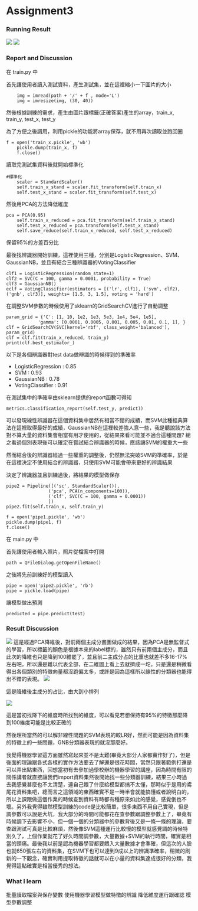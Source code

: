 # Assignment3
### Running Result

![](ss1.png) ![](ss2.png)



### Report and Discussion
在 train.py 中

首先讓使用者讀入測試資料，產生測試集，並在這裡縮小一下圖片的大小

        img = imread(path + '/' + f , mode='L')
        img = imresize(img, (30, 40))

然後根據訓練的需求，產生由圖片跟標籤(正確答案)產生的array，train_x, train_y, test_x, test_y

為了方便之後調用，利用pickle的功能將array保存，就不用再次讀取並跑回圈

    f = open('train_x.pickle', 'wb')
        pickle.dump(train_x, f)
        f.close()

讀取完測試集資料後就開始標準化

    #標準化
        scaler = StandardScaler()
        self.train_x_stand = scaler.fit_transform(self.train_x)
        self.test_x_stand = scaler.fit_transform(self.test_x)

然後用PCA的方法降低維度

    pca = PCA(0.95)
        self.train_x_reduced = pca.fit_transform(self.train_x_stand)
        self.test_x_reduced = pca.transform(self.test_x_stand)
        self.save_reduce(self.train_x_reduced, self.test_x_reduced)

保留95%的方差百分比

最後找辨識器開始訓練，這裡使用三種，分別是LogisticRegression、SVM、GaussianNB，並且有結合三種辨識器的VotingClassifier

    clf1 = LogisticRegression(random_state=1)
    clf2 = SVC(C = 100, gamma = 0.0001, probability = True)
    clf3 = GaussianNB()
    eclf = VotingClassifier(estimators = [('lr', clf1), ('svm', clf2), ('gnb', clf3)], weights= [1.5, 3, 1.5], voting = 'hard')

在調整SVM參數的時候使用了sklearn的GridSearchCV進行了自動調整

    param_grid = {'C': [1, 10, 1e2, 1e3, 5e3, 1e4, 5e4, 1e5],
                'gamma': [0.0001, 0.0005, 0.001, 0.005, 0.01, 0.1, 1], }
    clf = GridSearchCV(SVC(kernel='rbf', class_weight='balanced'), param_grid)
    clf = clf.fit(train_x_reduced, train_y)
    print(clf.best_estimator_)

以下是各個辨識器對test data做辨識的時候得到的準確率

 * LogisticRegression : 0.85
 * SVM : 0.93
 * GaussianNB : 0.78
 * VotingClassifier : 0.91

在測試集中的準確率由sklearn提供的report函數可得知

    metrics.classification_report(self.test_y, predict))

可以發現線性辨識器在這個資料集中居然有相當不錯的成績，而SVM此種經典算法在這裡取得最好的成績，GaussianNB在這裡較差強人意一些，我是聽說該方法對不算大量的資料集會相當有用才使用的，從結果來看可能並不適合這種問題?
總之看過個別表現後可以確定在嘗試結合辨識器的時候，應該讓SVM的權重大一些

然而結合後的辨識器經過一些權重的調整後，仍然無法突破SVM的準確率，於是在這裡決定不使用結合的辨識器，只使用SVM可能會帶來更好的辨識結果

決定了辨識器並且訓練過後，將結果的模型做保存

    pipe2 = Pipeline([('sc', StandardScaler()),
                    ('pca', PCA(n_components=100)),
                    ('clf', SVC(C = 100, gamma = 0.0001))
                    ])
    pipe2.fit(self.train_x, self.train_y)

    f = open('pipe1.pickle', 'wb')
    pickle.dump(pipe1, f)
    f.close()

在 main.py 中

首先讓使用者輸入照片，照片從檔案中打開

    path = QFileDialog.getOpenFileName()

之後將先前訓練好的模型讀入

    pipe = open('pipe2.pickle', 'rb')
    pipe = pickle.load(pipe)

讓模型做出預測

    predicted = pipe.predict(test)


### Result Discussion
![](ss3.png)
這是經過PCA降維後，對前兩個主成分畫圖做成的結果，因為PCA是無監督式的學習，所以標籤的顏色是根據本來的label標的，雖然只有前兩個主成分，而且此次的降維也只是降到100維罷了，並且前二主成分占的比重也就差不多16-17%左右吧，所以還是難以代表全部，在二維圖上看上去就擠成一坨，只是還是稍微看得出各個類別的特徵向量都沒跑偏太多，或許是因為這樣所以線性的分類器也能得出不錯的表現。
![](ss4.png)

這是降維後主成分的占比，由大到小排列

![](ss5.png)

這是當初找降下的維度時所找到的維度，可以看見若想保持有95%的特徵那麼降到100維度可能是比較正確的

然後理所當然的可以解非線性問題的SVM表現的較LR好，然而可能是因為資料集的特徵上的一些問題，GNB分類器表現的就沒那麼好。

我覺得機器學習這方面雖然寫起來並不是太難(畢竟大部分人家都實作好了)，但是後面的理論跟各式各樣的實作方法要去了解還是很花時間，當然只跟著範例打還是可以弄出點東西，回想當初有去參加過學校辦的機器學習的講座，因為時間有限的關係講者就直接讓我們import資料集然後開始找一些分類器訓練，結果三小時過去我感覺甚麼也不太清楚，連自己餵了什麼給模型都搞不太懂，那時似乎是用的鳶尾花資料集吧，總而言之這領域的東西確實不是一時半會就能搞懂或者說明白的，所以上課跟做這個作業的時候查到資料有時都有種原來如此的感覺，感覺倒也不壞。另外我覺得雖然模型訓練的code是比較簡單，很多東西不用自己實現，但是調參數可以說是大坑，我大部分的時間可能都花在查參數跟調整參數上了，畢竟有時候調下去影響不小，但一個一個的分類器中的參數背後又是一條一條的理論，要查跟測試可真是比較麻煩，然後像SVM這種運行比較慢的模型就感覺調的時候特別久了，上個作業就花了好久時間調參數，大量數據+SVM的執行時間，確實是相當的頭痛。最後我以前是認為機器學習都要餵入大量數據才會準確，但這次的人臉也就650張左右的資料集，在SVM下也可以達到9成以上的辨識準確率，稍微的刷新的一下觀念，確實利用提取特徵的話就可以在小量的資料集達成很好的分類，我覺得這點確實是相當優秀的想法。

### What I learn

批量讀取檔案與保存變數
使用機器學習模型做特徵的辨識
降低維度運行跟確認
模型參數調整
